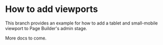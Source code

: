# How to add viewports

This branch provides an example for how to add a tablet and small-mobile viewport to Page Builder's admin stage.

More docs to come.
